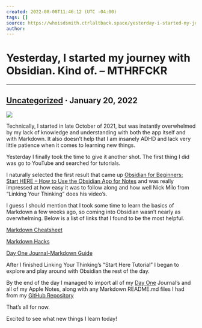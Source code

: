 ```yaml
---
created: 2022-08-08T11:46:12 (UTC -04:00)
tags: []
source: https://whoisdsmith.ctrlaltback.space/yesterday-i-started-my-journey-with-obsidian-kind-of/
author: 
---
```


# Yesterday, I started my journey with Obsidian. Kind of. – MTHRFCKR

---
## [Uncategorized](https://whoisdsmith.ctrlaltback.space/category/uncategorized/) · January 20, 2022

![](https://c0debl0ck.files.wordpress.com/2022/01/img_4821.png?w=1024)

Technically, I started in late October of 2021, but was instantly overwhelmed by my lack of knowledge and understanding with both the app itself and with Markdown. It also doesn’t help that I am insanely ADHD and lack very little patience when it comes to learning new things.

Yesterday I finally took the time to give it another shot. The first thing I did was go to YouTube and searched for tutorials.

I naturally selected the first result that came up [Obsidian for Beginners: Start HERE – How to Use the Obsidian App for Notes](https://www.youtube.com/watch?v=QgbLb6QCK88) and was really impressed at how easy it was to follow along and how well Nick Milo from “Linking Your Thinking” does his video’s.

I guess I should mention that I took some time to learn the basics of Markdown a few weeks ago, so coming into Obsidian wasn’t nearly as overwhelming. Below is a list of links that I found to be the most helpful.

[Markdown Cheatsheet](https://www.markdownguide.org/cheat-sheet)

[Markdown Hacks](https://www.markdownguide.org/hacks)

[Day One Journal-Markdown Guide](https://help.dayoneapp.com/en/articles/440596-markdown-guide)

After I finished Linking Your Thinking’s “Start Here Tutorial” I began to explore and play around with Obsidian the rest of the day.

By the end of the day I managed to import all of my [Day One](https://dayoneapp.com/) Journal’s and all of my Apple Notes, along with any Markdown README.md files I had from my [GitHub Repository](https://github.com/p4rk0ur)

That’s all for now.

Excited to see what new things I learn today!
